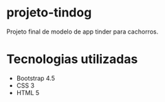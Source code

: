 # projeto-tindog
Projeto final de modelo de app tinder para cachorros.

# Tecnologias utilizadas
- Bootstrap 4.5
- CSS 3 
- HTML 5
